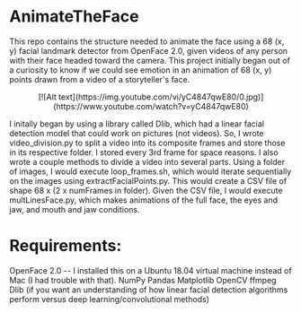 # AnimateTheFace

This repo contains the structure needed to animate the face using a 68 (x, y) facial landmark detector from OpenFace 2.0, given videos of any person with their face headed toward the camera. This project initially began out of a curiosity to know if we could see emotion in an animation of 68 (x, y) points drawn from a video of a storyteller's face.

<p align="center">
[![Alt text](https://img.youtube.com/vi/yC4847qwE80/0.jpg)](https://www.youtube.com/watch?v=yC4847qwE80)
</p>

I initally began by using a library called Dlib, which had a linear facial detection model that could work on pictures (not videos). So, I wrote video_division.py to split a video into its composite frames and store those in its respective folder. I stored every 3rd frame for space reasons. I also wrote a couple methods to divide a video into several parts. Using a folder of images, I would execute loop_frames.sh, which would iterate sequentially on the images using extractFacialPoints.py. This would create a CSV file of shape 68 x (2 x numFrames in folder). Given the CSV file, I would execute multLinesFace.py, which makes animations of the full face, the eyes and jaw, and mouth and jaw conditions. 

# Requirements: 
OpenFace 2.0 -- I installed this on a Ubuntu 18.04 virtual machine instead of Mac (I had trouble with that).
NumPy
Pandas
Matplotlib
OpenCV
ffmpeg
Dlib (if you want an understanding of how linear facial detection algorithms perform versus deep learning/convolutional methods)
